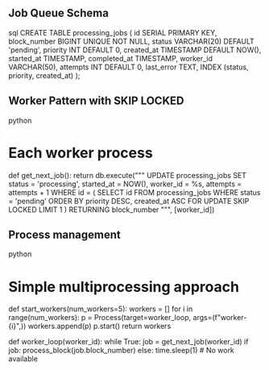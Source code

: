 
## Job Queue Schema
sql
CREATE TABLE processing_jobs (
    id SERIAL PRIMARY KEY,
    block_number BIGINT UNIQUE NOT NULL,
    status VARCHAR(20) DEFAULT 'pending',
    priority INT DEFAULT 0,
    created_at TIMESTAMP DEFAULT NOW(),
    started_at TIMESTAMP,
    completed_at TIMESTAMP,
    worker_id VARCHAR(50),
    attempts INT DEFAULT 0,
    last_error TEXT,
    INDEX (status, priority, created_at)
);

## Worker Pattern with SKIP LOCKED
python
# Each worker process
def get_next_job():
    return db.execute("""
        UPDATE processing_jobs 
        SET status = 'processing', 
            started_at = NOW(), 
            worker_id = %s,
            attempts = attempts + 1
        WHERE id = (
            SELECT id FROM processing_jobs 
            WHERE status = 'pending'
            ORDER BY priority DESC, created_at ASC
            FOR UPDATE SKIP LOCKED
            LIMIT 1
        )
        RETURNING block_number
    """, [worker_id])


## Process management
python
# Simple multiprocessing approach
def start_workers(num_workers=5):
    workers = []
    for i in range(num_workers):
        p = Process(target=worker_loop, args=(f"worker-{i}",))
        workers.append(p)
        p.start()
    return workers

def worker_loop(worker_id):
    while True:
        job = get_next_job(worker_id)
        if job:
            process_block(job.block_number)
        else:
            time.sleep(1)  # No work available